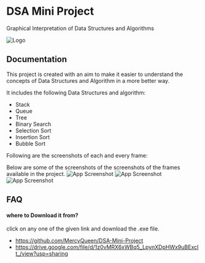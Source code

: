 # DSA Mini Project

Graphical Interpretation of Data Structures and Algorithms

![Logo](https://static.vecteezy.com/system/resources/previews/001/879/455/non_2x/coding-to-create-artificial-intelligence-program-looking-for-bug-in-artificial-brain-robot-smart-technology-on-artificial-intelligence-internet-of-things-business-card-banner-brochure-flyer-free-vector.jpg)

## Documentation

This project is created with an aim to make it easier to understand the concepts of Data Structures and Algorithm in a more better way.

 It includes the following Data Structures and algorithm:
 - Stack
 - Queue
 - Tree
 - Binary Search
 - Selection Sort
 - Insertion Sort
 - Bubble Sort

Following are the screenshots of each and every frame:

Below are some of the screenshots of the screenshots of the frames available in the project.
![App Screenshot](https://photo-collage.net/global/collages/photo-collage.net/thumbnails/994afbd231826a8b095a24173506e606_collage_450.jpg)
![App Screenshot](https://photo-collage.net/global/collages/photo-collage.net/thumbnails/994afbd231826a8b095a24173506e606_collage1_450.jpg)
![App Screenshot](https://photo-collage.net/global/collages/photo-collage.net/thumbnails/994afbd231826a8b095a24173506e606_collage2_450.jpg)

## FAQ

#### where to Download it from?

click on any one of the given link and download the .exe file.

- https://github.com/MercyQueen/DSA-Mini-Project
- https://drive.google.com/file/d/1z0vMRX6xWBq5_LpynXDpHWx9uBExcIt_/view?usp=sharing
